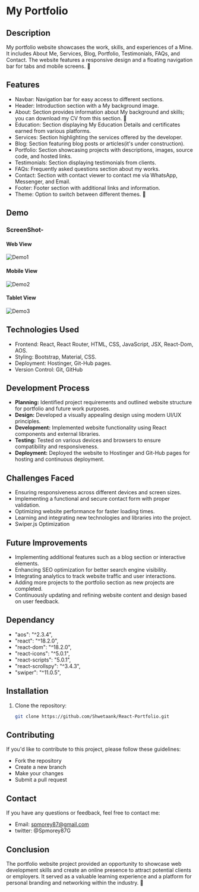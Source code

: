 # My Portfolio

## Description
My portfolio website showcases the work, skills, and experiences of a Mine. It includes About Me, Services, Blog, Portfolio, Testimonials, FAQs, and Contact. The website features a responsive design and a floating navigation bar for tabs and mobile screens. 🌟

## Features
- Navbar: Navigation bar for easy access to different sections.
- Header: Introduction section with a My background image.
- About: Section provides information about My background and skills; you can download my CV from this section. 📄
- Education: Section displaying My Education Details and certificates earned from various platforms.
- Services: Section highlighting the services offered by the developer.
- Blog: Section featuring blog posts or articles(it's under construction).
- Portfolio: Section showcasing projects with descriptions, images, source code, and hosted links.
- Testimonials: Section displaying testimonials from clients.
- FAQs: Frequently asked questions section about my works.
- Contact: Section with contact viewer to contact me via WhatsApp, Messenger, and Email.
- Footer: Footer section with additional links and information.
- Theme: Option to switch between different themes. 🎨

## Demo
### ScreenShot-
#### Web View
![Demo1](https://github.com/Shwetaank/React-Portfolio/assets/126647198/c627e5c2-3fdc-404d-b127-ae260d853ff3)
#### Mobile View
![Demo2](https://github.com/Shwetaank/React-Portfolio/assets/126647198/d61dcd47-0e26-493c-8d86-c61e7f4afdc1)
#### Tablet View
![Demo3](https://github.com/Shwetaank/React-Portfolio/assets/126647198/b8fe13f8-dc5d-4562-90bb-c96d2899d660)

  

## Technologies Used
- Frontend: React, React Router, HTML, CSS, JavaScript, JSX, React-Dom, AOS.
- Styling: Bootstrap, Material, CSS.
- Deployment: Hostinger, Git-Hub pages.
- Version Control: Git, GitHub

## Development Process
- **Planning:** Identified project requirements and outlined website structure for portfolio and future work purposes. 
- **Design:** Developed a visually appealing design using modern UI/UX principles.
- **Development:** Implemented website functionality using React components and external libraries.
- **Testing:** Tested on various devices and browsers to ensure compatibility and responsiveness.  
- **Deployment:** Deployed the website to Hostinger and Git-Hub pages for hosting and continuous deployment.

## Challenges Faced
- Ensuring responsiveness across different devices and screen sizes.
- Implementing a functional and secure contact form with proper validation.
- Optimizing website performance for faster loading times.
- Learning and integrating new technologies and libraries into the project.
- Swiper.js Optimization

## Future Improvements
- Implementing additional features such as a blog section or interactive elements.
- Enhancing SEO optimization for better search engine visibility.
- Integrating analytics to track website traffic and user interactions.
- Adding more projects to the portfolio section as new projects are completed.
- Continuously updating and refining website content and design based on user feedback.

## Dependancy
- "aos": "^2.3.4",
- "react": "^18.2.0",
- "react-dom": "^18.2.0",
- "react-icons": "^5.0.1",
- "react-scripts": "5.0.1",
- "react-scrollspy": "^3.4.3",
- "swiper": "^11.0.5",


## Installation
1. Clone the repository:
   ```bash
   git clone https://github.com/Shwetaank/React-Portfolio.git

## Contributing
If you'd like to contribute to this project, please follow these guidelines:
- Fork the repository
- Create a new branch
- Make your changes
- Submit a pull request

## Contact
If you have any questions or feedback, feel free to contact me:
- Email: spmorey87@gmail.com
- twitter: @Spmorey87G

## Conclusion
The portfolio website project provided an opportunity to showcase web development skills and create an online presence to attract potential clients or employers. It served as a valuable learning experience and a platform for personal branding and networking within the industry. 🚀
   
